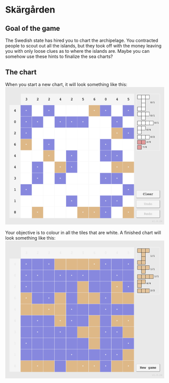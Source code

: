 # Skärgården

## Goal of the game

The Swedish state has hired you to chart the archipelage. You contracted people to scout out all the islands, but they took off with the money leaving you with only loose clues as to where the islands are. Maybe you can somehow use these hints to finalize the sea charts?

## The chart

When you start a new chart, it will look something like this:
![Picture of the initial state of the chart](images/new-game.png "New game")

Your objective is to colour in all the tiles that are white. A finished chart will look something like this:
![Picture of the finished chart](images/completed-game.png "Finished chart")